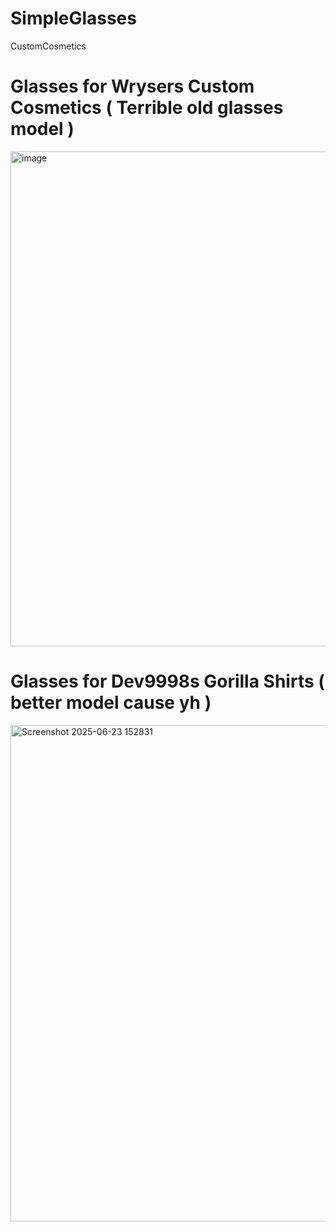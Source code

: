 # SimpleGlasses
CustomCosmetics

# Glasses for Wrysers Custom Cosmetics ( Terrible old glasses model  ) 
<img width="1919" height="792" alt="image" src="https://github.com/user-attachments/assets/b33721c9-60b7-4502-bfa8-95abe643be79" />

# Glasses for Dev9998s Gorilla Shirts ( better model cause yh ) 
<img width="860" height="794" alt="Screenshot 2025-06-23 152831" src="https://github.com/user-attachments/assets/607c2e97-dc17-4606-bef1-a6119743cca9" />


